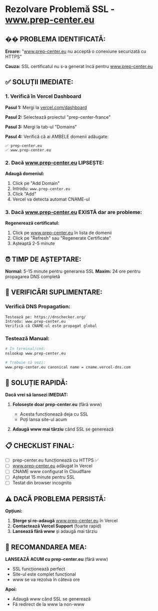 # Rezolvare Problemă SSL - www.prep-center.eu

## �� PROBLEMA IDENTIFICATĂ:

**Eroare:** "www.prep-center.eu nu acceptă o conexiune securizată cu HTTPS"

**Cauza:** SSL certificatul nu s-a generat încă pentru www.prep-center.eu

## ✅ SOLUȚII IMEDIATE:

### 1. Verifică în Vercel Dashboard

**Pasul 1:** Mergi la [vercel.com/dashboard](https://vercel.com/dashboard)

**Pasul 2:** Selectează proiectul "prep-center-france"

**Pasul 3:** Mergi la tab-ul "Domains"

**Pasul 4:** Verifică că ai AMBELE domenii adăugate:
```
✅ prep-center.eu
✅ www.prep-center.eu
```

### 2. Dacă www.prep-center.eu LIPSEȘTE:

**Adaugă domeniul:**
1. Click pe "Add Domain"
2. Introdu: `www.prep-center.eu`
3. Click "Add"
4. Vercel va detecta automat CNAME-ul

### 3. Dacă www.prep-center.eu EXISTĂ dar are probleme:

**Regenerează certificatul:**
1. Click pe www.prep-center.eu în lista de domenii
2. Click pe "Refresh" sau "Regenerate Certificate"
3. Așteaptă 2-5 minute

## ⏰ TIMP DE AȘTEPTARE:

**Normal:** 5-15 minute pentru generarea SSL
**Maxim:** 24 ore pentru propagarea DNS completă

## 🔧 VERIFICĂRI SUPLIMENTARE:

### Verifică DNS Propagation:
```
Testează pe: https://dnschecker.org/
Introdu: www.prep-center.eu
Verifică că CNAME-ul este propagat global
```

### Testează Manual:
```bash
# În terminal/cmd:
nslookup www.prep-center.eu

# Trebuie să vezi:
www.prep-center.eu canonical name = cname.vercel-dns.com
```

## 🚀 SOLUȚIE RAPIDĂ:

**Dacă vrei să lansezi IMEDIAT:**

1. **Folosește doar prep-center.eu** (fără www)
   - Acesta funcționează deja cu SSL
   - Poți lansa site-ul acum

2. **Adaugă www mai târziu** când SSL se generează

## 📋 CHECKLIST FINAL:

- [ ] prep-center.eu funcționează cu HTTPS ✅
- [ ] www.prep-center.eu adăugat în Vercel
- [ ] CNAME www configurat în Cloudflare
- [ ] Așteptat 15 minute pentru SSL
- [ ] Testat din browser incognito

## ⚠️ DACĂ PROBLEMA PERSISTĂ:

**Opțiuni:**
1. **Șterge și re-adaugă** www.prep-center.eu în Vercel
2. **Contactează Vercel Support** (foarte rapid)
3. **Lansează fără www** și adaugă mai târziu

## 🎯 RECOMANDAREA MEA:

**LANSEAZĂ ACUM cu prep-center.eu** (fără www)
- SSL funcționează perfect
- Site-ul este complet funcțional
- www se va rezolva în câteva ore

**Apoi:**
- Adaugă www când SSL se generează
- Fă redirect de la www la non-www